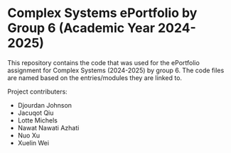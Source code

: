 # Complex Systems ePortfolio by Group 6 (Academic Year 2024-2025)

This repository contains the code that was used for the ePortfolio assignment for Complex Systems (2024-2025) by group 6. The code files are named based on the entries/modules they are linked to.

Project contributers:
* Djourdan Johnson
* Jacuqot Qiu
* Lotte Michels
* Nawat Nawati Azhati
* Nuo Xu
* Xuelin Wei


